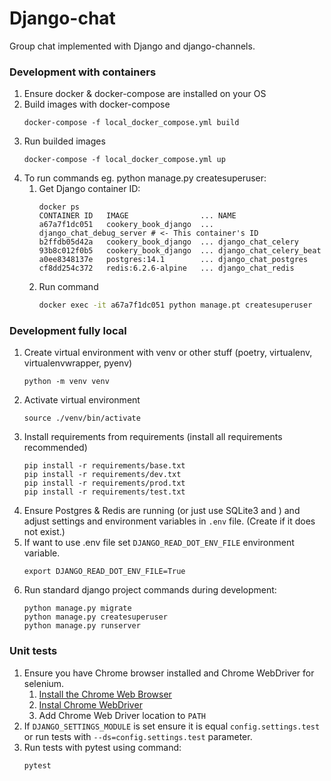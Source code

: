 # Django-chat
Group chat implemented with Django and django-channels.

### Development with containers
1. Ensure docker & docker-compose are installed on your OS
1. Build images with docker-compose
    ```shell
    docker-compose -f local_docker_compose.yml build
    ```
1. Run builded images
    ```shell
    docker-compose -f local_docker_compose.yml up
    ```
1. To run commands eg. python manage.py createsuperuser:
    1. Get Django container ID:
        ```
        docker ps
        CONTAINER ID   IMAGE                ... NAME
        a67a7f1dc051   cookery_book_django  ... django_chat_debug_server # <- This container's ID
        b2ffdb05d42a   cookery_book_django  ... django_chat_celery
        93b8c012f0b5   cookery_book_django  ... django_chat_celery_beat
        a0ee8348137e   postgres:14.1        ... django_chat_postgres
        cf8dd254c372   redis:6.2.6-alpine   ... django_chat_redis
        ```
    1. Run command
        ```bash
        docker exec -it a67a7f1dc051 python manage.pt createsuperuser
        ```

### Development fully local
1. Create virtual environment with venv or other stuff (poetry, virtualenv, virtualenvwrapper, pyenv)
    ```
    python -m venv venv
    ```
1. Activate virtual environment
    ```
    source ./venv/bin/activate
    ```
1. Install requirements from requirements (install all requirements recommended)
    ```
    pip install -r requirements/base.txt
    pip install -r requirements/dev.txt
    pip install -r requirements/prod.txt
    pip install -r requirements/test.txt
    ```
1. Ensure Postgres & Redis are running (or just use SQLite3 and ) and adjust settings and environment variables in `.env` file. (Create if it does not exist.)
1. If want to use .env file set `DJANGO_READ_DOT_ENV_FILE` environment variable.
    ```shell
    export DJANGO_READ_DOT_ENV_FILE=True
    ```
1. Run standard django project commands during development:
    ```shell
    python manage.py migrate
    python manage.py createsuperuser
    python manage.py runserver
    ```

### Unit tests
1. Ensure you have Chrome browser installed and Chrome WebDriver for selenium.
    1. [Install the Chrome Web Browser](https://www.google.com/chrome/)
    1. [Instal Chrome WebDriver](https://sites.google.com/a/chromium.org/chromedriver/getting-started)
    1. Add Chrome Web Driver location to `PATH`
1. If `DJANGO_SETTINGS_MODULE` is set ensure it is equal `config.settings.test` or run tests with `--ds=config.settings.test` parameter.
1. Run tests with pytest using command:
    ```
    pytest
    ```
